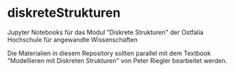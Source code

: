 # diskreteStrukturen

Jupyter Notebooks für das Modul "Diskrete Strukturen" der Ostfalia Hochschule für angewandte Wissenschaften

Die Materialien in diesem Repository sollten parallel mit dem Textbook "Modellieren mit Diskreten Strukturen" von Peter Riegler bearbeitet werden.
